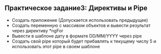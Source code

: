 ## Практическое задание3: Директивы и Pipe
-   Создать приложение (Допускается использовать предыдущее)
-   Создать переменную с массивом объектов и вывести результат через директиву *ngFor
-   Вывести в шаблоне дату в формате DD/MM/YYYY через pipe
-   Создать свой pipe который будет прибавлять к текущему числу 5 и использовать этот pipe в своем шаблоне
